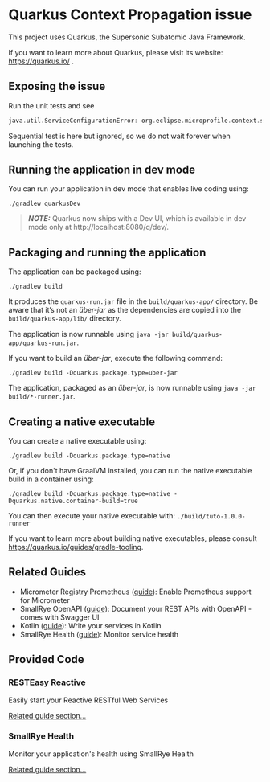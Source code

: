 # Quarkus Context Propagation issue

This project uses Quarkus, the Supersonic Subatomic Java Framework.

If you want to learn more about Quarkus, please visit its website: https://quarkus.io/ .

## Exposing the issue
Run the unit tests and see 
```kotlin
java.util.ServiceConfigurationError: org.eclipse.microprofile.context.spi.ThreadContextProvider: io.smallrye.context.jta.context.propagation.JtaContextProvider not a subtype
```
Sequential test is here but ignored, so we do not wait forever when launching the tests.

## Running the application in dev mode

You can run your application in dev mode that enables live coding using:
```shell script
./gradlew quarkusDev
```

> **_NOTE:_**  Quarkus now ships with a Dev UI, which is available in dev mode only at http://localhost:8080/q/dev/.

## Packaging and running the application

The application can be packaged using:
```shell script
./gradlew build
```
It produces the `quarkus-run.jar` file in the `build/quarkus-app/` directory.
Be aware that it’s not an _über-jar_ as the dependencies are copied into the `build/quarkus-app/lib/` directory.

The application is now runnable using `java -jar build/quarkus-app/quarkus-run.jar`.

If you want to build an _über-jar_, execute the following command:
```shell script
./gradlew build -Dquarkus.package.type=uber-jar
```

The application, packaged as an _über-jar_, is now runnable using `java -jar build/*-runner.jar`.

## Creating a native executable

You can create a native executable using: 
```shell script
./gradlew build -Dquarkus.package.type=native
```

Or, if you don't have GraalVM installed, you can run the native executable build in a container using: 
```shell script
./gradlew build -Dquarkus.package.type=native -Dquarkus.native.container-build=true
```

You can then execute your native executable with: `./build/tuto-1.0.0-runner`

If you want to learn more about building native executables, please consult https://quarkus.io/guides/gradle-tooling.

## Related Guides

- Micrometer Registry Prometheus ([guide](https://quarkus.io/guides/micrometer)): Enable Prometheus support for Micrometer
- SmallRye OpenAPI ([guide](https://quarkus.io/guides/openapi-swaggerui)): Document your REST APIs with OpenAPI - comes with Swagger UI
- Kotlin ([guide](https://quarkus.io/guides/kotlin)): Write your services in Kotlin
- SmallRye Health ([guide](https://quarkus.io/guides/smallrye-health)): Monitor service health

## Provided Code

### RESTEasy Reactive

Easily start your Reactive RESTful Web Services

[Related guide section...](https://quarkus.io/guides/getting-started-reactive#reactive-jax-rs-resources)

### SmallRye Health

Monitor your application's health using SmallRye Health

[Related guide section...](https://quarkus.io/guides/smallrye-health)
